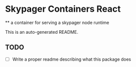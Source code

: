 # Skypager Containers React

** a container for serving a skypager node runtime

This is an auto-generated README.

## TODO
 - [ ] Write a proper readme describing what this package does